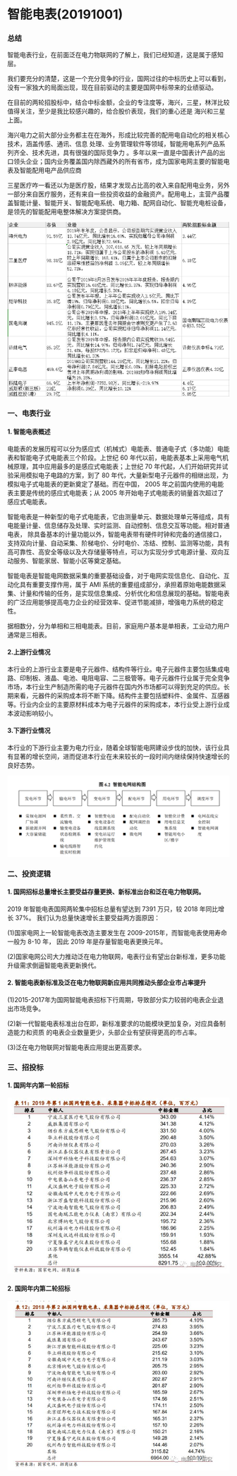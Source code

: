 # 智能电表(20191001)





### 总结

智能电表行业，在前面泛在电力物联网的了解上，我们已经知道，这是属于感知层。

我们要充分的清楚，这是一个充分竞争的行业，国网过往的中标历史上可以看到，没有一家独大的局面出现，现在目前驱动的主要是国网中标带来的业绩驱动。

在目前的两轮招股标中，结合中标金额，企业的专注度等，海兴，三星，林洋比较值得关注，至少是我比较感兴趣的，给合股价表现，我们的重心还是 海兴和三星上面。

海兴电力之前大部分业务都主在在海外，形成比较完善的配用电自动化的相关核心技术，涵盖传感、通讯、信息
处理、业务管理软件等领域，智能用电系列产品系列齐全、技术先进，具有很强的国际竞争力 。多年以来一直是中国表计产品的出口领头企业；国内业务覆盖国内除西藏外的所有省市，成为国家电网主要的智能电表及智能配用电产品供应商 

三星医疗咋一看还以为是医疗股，结果才发现占比高的收入来自配用电业务，另外一部分来自医疗服务，还有来自一些投资收益的金融资产。配用电上，主营产品覆盖智能计量、智能开关、智能配电系统、电力箱、配网自动化、智能充电桩设备，是领先的智能配用电整体解决方案提供商。 





![1569929275005](智能电表(20191001).assets/1569929275005.png)





### 一、电表行业



#### 1. 智能电表概述

电能表的发展历程可以分为感应式（机械式）电能表、普通电子式（多功能）电能表和智能电子式电能表三个阶段。上世纪 60 年代以前，电能表基本上采用电气机械原理，其中应用最多的是感应式电能表；上世纪 70 年代起，人们开始研究并试验采用模拟电子电路的方案，到了 80 年代，大量新型电子元器件的相继出现，为模拟电子式电能表的更新奠定了基础。而在中国， 2005 年之前国内使用的电能表主要是传统的感应式电能表；从 2005 年开始电子式电能表的销量首次超过了感应式电能表。 

智能电表是一种新型的电子式电能表，它由测量单元、数据处理单元等组成，具有电能量计量、信息储存及处理、实时监测、自动控制、信息交互等功能。相对普通电表， 除具备基本的计量功能以外，智能电表带有硬件时钟和完备的通信接口，支持双向计量、自动采集、阶梯电价、分时电价、冻结、控制、监测等功能，具有高可靠性、高安全等级以及大存储量等特点，可以为实现分步式电源计量、双向互动服务、智能家居、智能小区等奠定基础。

智能电表是智能电网数据采集的重要基础设备，对于电网实现信息化、自动化、互动化具有重要支撑作用，属于 AMI 系统的重要组成部分，承担着原始电能数据采集、计量和传输的任务，是实现信息集成、分析优化和信息展现的基础。智能电表的广泛应用能够提高电力企业的经营效率、促进节能减排，增强电力系统的稳定性。 

据相数分，分为单相和三相电能表。目前，家庭用户基本是单相表，工业动力用户通常是三相表。



#### 2.上游行业情况

本行业的上游行业主要是电子元器件、结构件等行业。电子元器件主要包括集成电路、印制板、液晶、电池、电阻电容、二三极管等。电子元器件行业属于完全竞争市场，本行业生产制造所需的电子元器件在国内外市场都可以得到充足的供应。长期来看，元器件的采购成本将不断下降。结构件主要包括塑料件、金属件、互感器等。行业内企业的主要原材料成本为电子元器件的采购成本，本行业受上游行业成本波动影响较小。  



#### 3.下游行业情况 

本行业的下游行业主要为电力行业，随着全球智能电网建设步伐的加快，该行业具有显著的增长空间，进而促进本行业在未来较长的一段时间内继续保持快速增长的良好态势。 



![1569919154918](智能电表(20191001).assets/1569919154918.png)



### 二、投资逻辑

#### 1. 国网招标总量增长主要受益存量更换、新标准出台和泛在电力物联网。

2019 年智能电表国网两轮集中招标总量有望达到 7391 万只，较 2018 年同比增长 37%。 我们认为总量快速增长主要受益两方面原因：

(1)国家电网上一轮智能电表改造主要发生在 2009-2015年，而智能电表使用寿命一般为 8-10 年， 因此 2019 年是存量智能电表更换元年。

(2)国家电网公司大力推动泛在电力物联网，电表行业有望出台新标准，更多功能升级需求倒逼智能电表更新换代。 



#### 2. 智能电表新标准及泛在电力物联网新应用共同推动头部企业市占率提升

(1)2015-2017年为国网智能电表招标下行周期，导致部分实力较弱的电表企业退出市场竞争。

(2)新一代智能电表标准出台在即，新标准要求的功能模块更加复杂，对应具备制造能力和资质
的电表企业数量更少，头部企业有望获得更高的市占率。

(3)泛在电力物联网对智能电表应用提出更高要求。 



### 三、招投标

#### 1. 国网年内第一轮招标 

![1569920879565](智能电表(20191001).assets/1569920879565.png)



#### 2. 国网年内第二轮招标 

![1569920897548](智能电表(20191001).assets/1569920897548.png)

























​	



